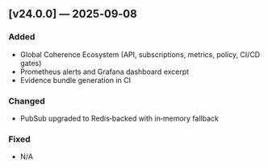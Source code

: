 ## [v24.0.0] — 2025‑09‑08
### Added
- Global Coherence Ecosystem (API, subscriptions, metrics, policy, CI/CD gates)
- Prometheus alerts and Grafana dashboard excerpt
- Evidence bundle generation in CI
### Changed
- PubSub upgraded to Redis‑backed with in‑memory fallback
### Fixed
- N/A